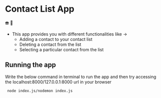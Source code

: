 # Contact List App

  :telephone: :page_facing_up:

- This app provides you with different functionalities like ->
  - Adding a contact to your contact list
  - Deleting a contact from the list
  - Selecting a particular contact from the list
  
## Running the app
 
 Write the below command in terminal to run the app and then try accessing the localhost:8000/127.0.0.1:8000 url in your browser
 
 ```bash
  node index.js/nodemon index.js
 ```
